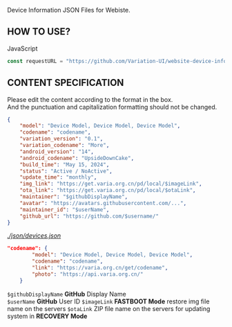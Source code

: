 Device Information JSON Files for Webiste.

## HOW TO USE?
JavaScript
```javascript
const requestURL = "https://github.com/Variation-UI/website-device-info/json/device/oneplus/opkona.json";
```

## CONTENT SPECIFICATION
Please edit the content according to the format in the box.  
And the punctuation and capitalization formatting should not be changed.

```json
{
    "model": "Device Model, Device Model, Device Model",
    "codename": "codename",
    "variation_version": "0.1",
    "variation_codename": "More",
    "android_version": "14",
    "android_codename": "UpsideDownCake",
    "build_time": "May 15, 2024",
    "status": "Active / NoActive",
    "update_time": "monthly",
    "img_link": "https://get.varia.org.cn/pd/local/$imageLink",
    "ota_link": "https://get.varia.org.cn/pd/local/$otaLink",
    "maintainer": "$githubDisplayName",
    "avatar": "https://avatars.githubusercontent.com/...",
    "maintainer_id": "$userName",
    "github_url": "https://github.com/$username/"
}
```

[*./json/devices.json*](https://github.com/Variation-UI/website-device-info/json/devices.json)
```json
"codename": {
        "model": "Device Model, Device Model, Device Model",
        "codename": "codename",
        "link": "https://varia.org.cn/get/codename",
        "photo": "https://api.varia.org.cn/"
    }
```
 
`$githubDisplayName` **GitHub** Display Name  
`$userName` **GitHub** User ID
`$imageLink` **FASTBOOT Mode** restore img file name on the servers
`$otaLink` ZIP file name on the servers for updating system in **RECOVERY Mode**